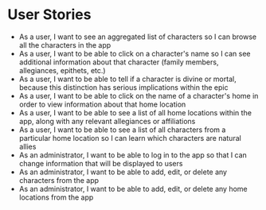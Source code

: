 # User Stories

* As a user, I want to see an aggregated list of characters so I can browse all the characters in the app
* As a user, I want to be able to click on a character's name so I can see additional information about that character (family members, allegiances, epithets, etc.)
* As a user, I want to be able to tell if a character is divine or mortal, because this distinction has serious implications within the epic
* As a user, I want to be able to click on the name of a character's home in order to view information about that home location
* As a user, I want to be able to see a list of all home locations within the app, along with any relevant allegiances or affiliations
* As a user, I want to be able to see a list of all characters from a particular home location so I can learn which characters are natural allies
* As an administrator, I want to be able to log in to the app so that I can change information that will be displayed to users
* As an administrator, I want to be able to add, edit, or delete any characters from the app
* As an administrator, I want to be able to add, edit, or delete any home locations from the app
